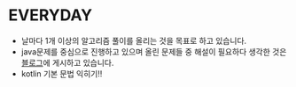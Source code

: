 # EVERYDAY
* 날마다 1개 이상의 알고리즘 풀이를 올리는 것을 목표로 하고 있습니다.
* java문제를 중심으로 진행하고 있으며 올린 문제들 중 해설이 필요하다 생각한 것은 [블로그](https://hello-backend.tistory.com/)에 게시하고 있습니다.
* kotlin 기본 문법 익히기!!

